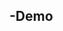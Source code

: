 -Demo
-

<!---
Idonthaveausername-tech/Idonthaveausername-tech is a ✨ special ✨ repository because its `README.md` (this file) appears on your GitHub profile.
You can click the Preview link to take a look at your changes.
--->
